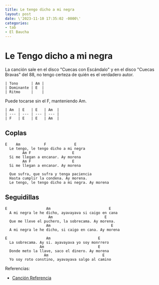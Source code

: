 ```yaml
---
title: Le tengo dicho a mi negra
layout: post
date: \'2023-11-10 17:35:02 -0000\'
categories:
- tab
- El Baucha
---
```


# Le Tengo dicho a mi negra

La canción sale en el disco "Cuecas con Escándalo" y en el disco "Cuecas Bravas" del 88,
no tengo certeza de quién es el verdadero autor.

~~~
| Tono      | Am |
| Dominante | E  |
| Ritmo     |    |
~~~

Puede tocarse sin el F, manteniendo Am.

~~~
| Am  | E   | E   | Am  |
| --- | --- | --- | --- |
| F   | E   | E   | Am  |
~~~

## Coplas

~~~
E    Am           F             E
  Le tengo, le tengo dicho a mi negra
        Am F                   E
  Si me llegan a encanar. Ay morena
        Am F                   E
  Si me llegan a encanar. Ay morena
~~~

~~~
  Que sufra, que sufra y tenga paciencia
  Hasta cumplir la condena. Ay morena.
  Le tengo, le tengo dicho a mi negra. Ay morena
~~~

## Seguidillas

~~~
E                  Am                           E
  A mi negra le he dicho, ayavayava si caigo en cana
                    Am                        E
  Que me lleve el puchero, la sobrecama. Ay morena.
                   Am                            E
  A mi negra le he dicho, si caigo en cana. Ay morena
~~~

~~~
E                  Am                      E
  La sobrecama. Ay si. ayavayava yo soy monrrero
                Am                         E
  Donde meto la llave, saco el dinero. Ay morena
                  Am                         E
  Yo soy roto constino, ayavayava salgo al camino
~~~

Referencias:
- [Canción Referencia](https://www.youtube.com/watch?v=V4VwivGmu7Y)

